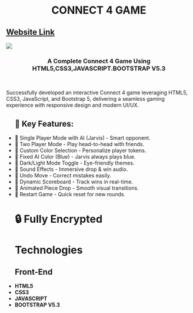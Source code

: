 <h1 align ="center">CONNECT 4 GAME</h1>
<h2><a href="https://hyperdevil-x.github.io/Connect_4/" target="_blank">Website Link</a></h2>
<img src="cover.png">
 <h3  align ="center"><b>A Complete Connect 4 Game Using HTML5,CSS3,JAVASCRIPT.BOOTSTRAP V5.3</b></h3>
 <br>
<p>Successfully developed an interactive Connect 4 game leveraging HTML5, CSS3, JavaScript, and Bootstrap 5, delivering a seamless gaming experience with responsive design and modern UI/UX.</p>

<ul>
 <h2><b> 🔑 Key Features: </b></h2>
 <li>🔹 Single Player Mode with AI (Jarvis) - Smart opponent.</li>
 <li>🔹 Two Player Mode - Play head-to-head with friends.</li>
 <li>🔹 Custom Color Selection - Personalize player tokens.</li>
 <li>🔹 Fixed AI Color (Blue) - Jarvis always plays blue.</li>
 <li>🔹 Dark/Light Mode Toggle - Eye-friendly themes.</li>
 <li>🔹 Sound Effects - Immersive drop & win audio.</li>
 <li>🔹 Undo Move - Correct mistakes easily.</li>
 <li>🔹 Dynamic Scoreboard - Track wins in real-time.</li>
 <li>🔹 Animated Piece Drop - Smooth visual transitions.</li>
 <li>🔹 Restart Game - Quick reset for new rounds.</li>

 <h1><strong>🔒 Fully Encrypted </strong></h1>
 
 <h1><b> Technologies <b></h1>
<h2><b>Front-End</b></h2>
<li>HTML5</li>
<li>CSS3</li>
<li>JAVASCRIPT</li>
<li>BOOTSTRAP V5.3</li>
</ul>


